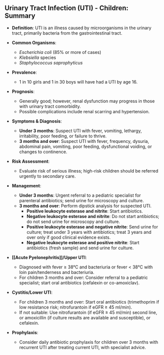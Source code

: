 ## Urinary Tract Infection (UTI) - Children: Summary

- **Definition**: UTI is an illness caused by microorganisms in the urinary tract, primarily bacteria from the gastrointestinal tract.
- **Common Organisms**:
  - *Escherichia coli* (85% or more of cases)
  - *Klebsiella* species
  - *Staphylococcus saprophyticus*

- **Prevalence**:
  - 1 in 10 girls and 1 in 30 boys will have had a UTI by age 16.
  
- **Prognosis**:
  - Generally good; however, renal dysfunction may progress in those with urinary tract comorbidity.
  - Possible complications include renal scarring and hypertension.

- **Symptoms & Diagnosis**:
  - **Under 3 months**: Suspect UTI with fever, vomiting, lethargy, irritability, poor feeding, or failure to thrive.
  - **3 months and over**: Suspect UTI with fever, frequency, dysuria, abdominal pain, vomiting, poor feeding, dysfunctional voiding, or changes to continence.

- **Risk Assessment**:
  - Evaluate risk of serious illness; high-risk children should be referred urgently to secondary care.

- **Management**:
  - **Under 3 months**: Urgent referral to a pediatric specialist for parenteral antibiotics; send urine for microscopy and culture.
  - **3 months and over**: Perform dipstick analysis for suspected UTI.
    - **Positive leukocyte esterase and nitrite**: Start antibiotics.
    - **Negative leukocyte esterase and nitrite**: Do not start antibiotics; do not send urine for microscopy and culture.
    - **Positive leukocyte esterase and negative nitrite**: Send urine for culture; treat under 3 years with antibiotics; treat 3 years and over only if good clinical evidence exists.
    - **Negative leukocyte esterase and positive nitrite**: Start antibiotics (fresh sample) and send urine for culture.

- **[[Acute Pyelonephritis]]/Upper UTI**:
  - Diagnosed with fever ≥ 38°C and bacteriuria or fever < 38°C with loin pain/tenderness and bacteriuria.
  - For children 3 months and over: Consider referral to a pediatric specialist; start oral antibiotics (cefalexin or co-amoxiclav).

- **Cystitis/Lower UTI**:
  - For children 3 months and over: Start oral antibiotics (trimethoprim if low resistance risk; nitrofurantoin if eGFR ≥ 45 ml/min).
  - If not suitable: Use nitrofurantoin (if eGFR ≥ 45 ml/min) second line, or amoxicillin (if culture results are available and susceptible), or cefalexin.

- **Prophylaxis**:
  - Consider daily antibiotic prophylaxis for children over 3 months with recurrent UTI after treating current UTI, with specialist advice.